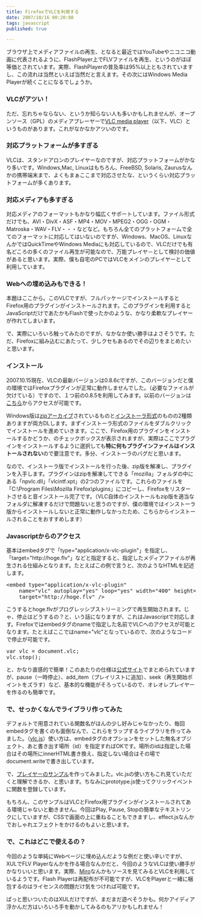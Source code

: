 ```yaml
---
title: FirefoxでVLCを利用する
date: 2007/10/16 00:20:08
tags: javascript
published: true

---
```


<p>ブラウザ上でメディアファイルの再生、となると最近ではYouTubeやニコニコ動画に代表されるように、FlashPlayer上でFLVファイルを再生、というのがほぼ等価とされています。実際、FlashPlayerの普及率は95%以上ともされていますし、この流れは当然といえば当然だと言えます。その次にはWindows Media Playerが続くことになるでしょうか。</p>

<h3>VLCがアツい！</h3>
<p>ただ、忘れちゃならない、というか知らない人も多いかもしれませんが、オープンソース（GPL）のメディアプレーヤーで<a href="http://www.videolan.org/vlc/">VLC media player</a>（以下、VLC）というものがあります。これがなかなかアツいのです。</p>

<h3>対応プラットフォームが多すぎる</h3>
<p>VLCは、スタンドアロンのプレイヤーなのですが、対応プラットフォームがかなり多いです。Windows,Mac, Linuxはもちろん、FreeBSD, Solaris, Zaurusなんかの携帯端末まで、よくもまぁここまで対応させたな、というくらい対応プラットフォームが多くあります。</p>

<h3>対応メディアも多すぎる</h3>
<p>対応メディアのフォーマットもかなり幅広くサポートしています。ファイル形式だけでも、AVI・DivX・ASF・MP4・MOV・MPEG2・OGG・OGM・Matroska・WAV・FLV・・・などなど。もちろん全てのプラットフォームで全てのフォーマットに対応してはいないのですが、Windows、MacOS、LinuxなんかではQuickTimeやWindows Mediaにも対応しているので、VLCだけでも有名どころの多くのファイル再生が可能なので、万能プレイヤ－として検討の価値があると思います。実際、僕も自宅のPCではVLCをメインのプレイヤーとして利用しています。</p>

<h3>Webへの埋め込みもできる！</h3>
<p>本題はここから。このVLCですが、フルパッケージでインストールするとFirefox用のプラグインがインストールされます。このプラグインを利用するとJavaScriptだけであたかもFlashで使ったかのような、かなり柔軟なプレイヤーが作れてしまいます。</p>

<p>で、実際にいろいろ触ってみたのですが、なかなか使い勝手はよさそうです。ただ、Firefoxに組み込むにあたって、少しクセもあるのでその辺りをまとめたいと思います。</p>


<h3>インストール</h3>
<p>2007.10.15現在、VLCの最新バージョンは0.8.6cですが、このバージョンだと僕の環境ではFirefoxプラグインが正常に動作しませんでした。（必要なファイルが欠けている）ですので、１つ前の0.8.5を利用してみます。以前のバージョンは<a href="http://download.videolan.org/pub/videolan/vlc/">こちら</a>からアクセスが可能です。</p>

<p>Windows版は<a href="http://download.videolan.org/pub/videolan/vlc/0.8.5/win32/vlc-0.8.5-win32.zip">zipアーカイブ</a>されているものと<a href="http://download.videolan.org/pub/videolan/vlc/0.8.5/win32/vlc-0.8.5-win32.exe">インストーラ形式</a>のものの2種類ありますが両方DLします。まずインストーラ形式のファイルをダブルクリックでインストールを進めていきます。ここで、Firefox用のプラグインをインストールするかどうか、のチェックボックスが表示されますが、実際はここでプラグインをインストールするように選択しても<strong>特に何もプラグインファイルはインストールされない</strong>ので要注意です。多分、インストーラのバグだと思います。</p>

<p>なので、インストーラ版でインストールを行った後、zip版を解凍し、プラグインを入手します。プラグインはzipを解凍してできる「mozilla」フォルダの中にある「npvlc.dll」「vlcintf.xpt」の2つのファイルです。これらのファイルを「C:\Program Files\Mozilla Firefox\plugins」にコピーし、Firefoxをリスタートさせると音インストール完了です。（VLC自体のインストールもzip版を適当なフォルダに解凍するだけで問題ないと思うのですが、僕の環境ではインストーラ版からインストールしないと正常に動作しなかったため、こちらからインストールされることをおすすめします）</p>

<h3>Javascriptからのアクセス</h3>
<p>基本はembedタグで「type="application/x-vlc-plugin"」を指定し、「target="http://hoge.flv"」などと指定すると、指定したメディアファイルが再生される仕組みとなります。たとえばこの例で言うと、次のようなHTMLを記述します。</p>

<p><pre>
&lt;embed type="application/x-vlc-plugin"
	name="vlc" autoplay="yes" loop="yes" width="400" height="300"
	target="http://hoge.flv" /&gt;
</pre></p>

<p>こうするとhoge.flvがプログレッシブストリーミングで再生開始されます。じゃ、停止はどうするの？と、いう話になりますが、これはJavascriptで対応します。Firefoxではembedタグのnameで指定した名前でVLCへのアクセスが可能となります。たとえばここではname="vlc"となっているので、次のようなコードで停止が可能です。</p>

<p>
<pre>
var vlc = document.vlc;
vlc.stop();
</pre>
</p>

<p>と、かなり直感的で簡単！このあたりの仕様は<a href="http://www.videolan.org/doc/play-howto/en/ch04.html#id293992">公式サイト</a>でまとめられていますが、pause（一時停止）、add_item（プレイリストに追加）、seek（再生開始ポイントをズラす）など、基本的な機能がそろっているので、オレオレプレイヤーを作るのも簡単です。</p>

<h3>で、せっかくなんでライブラリ作ってみた</h3>
<p>デフォルトで用意されている関数名がほんの少し好みじゃなかったり、毎回embedタグを書くのも面倒なんで、これらをラップするライブラリを作ってみました。（<a href="http://lab.katsuma.tv/js/vlc.js">vlc.js</a>）使い方は、embedタグのオプションをセットした無名オブジェクト、あと書き出す場所（id）を指定すればOKです。場所のidは指定した場合はその場所にinnerHTML書き換え、指定しない場合はその場でdocument.writeで書き出しています。</p>

<p>で、<a href="http://lab.katsuma.tv/vlc/" target="_blank">プレイヤーのサンプル</a>を作ってみました。vlc.jsの使い方もこれ見ていただくと理解できるか、と思います。ちなみにprototype.js使ってクリックイベントに関数を登録しています。</p>

<p>もちろん、このサンプルはVLCとFirefox用プラグインがインストールされてある環境じゃないと動きません。今回はPlay, Pause, Stopの簡単なテキストリンクにしていますが、CSSで画面の上に重ねることもできますし、effect.jsなんかでおしゃれエフェクトをかけるのもよいと思います。</p>

<h3>で、これはどこで使えるの？</h3>
<p>今回のような単純にWebページに埋め込んだような例だと使い辛いですが、XULでFLV Playerなんかを作る場合なんかだと、今回のようなVLCは使い勝手がかなりいいと思います。実際、<a href="http://www.getmiro.com/">Miro</a>なんかもソースを見てみるとVLCを利用しているようです。Flash Playerは再配布が不可能ですが、VLCをPlayerと一緒に梱包するのはライセンスの問題だけ気をつければ可能です。</p>

<p>ぱっと思いついたのはXULだけですが、まだまだ遊べそうかも。何かアイディア浮かんだ方はいろいろ手を動かしてみるのもアリかもしれません！</p>

